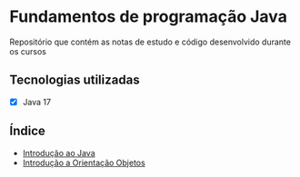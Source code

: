 # Fundamentos de programação Java

Repositório que contém as notas de estudo e código desenvolvido durante os cursos

## Tecnologias utilizadas
- [x] Java 17

## Índice
- [Introdução ao Java](https://github.com/fredsonchaves07/java-fundamentals/blob/main/study-notes/introducao_java.md)
- [Introdução a Orientação Objetos](https://github.com/fredsonchaves07/java-fundamentals/blob/main/study-notes/orientacao_objetos.md)
